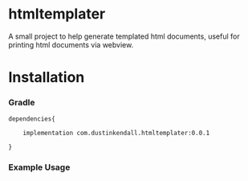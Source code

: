 # htmltemplater
A small project to help generate templated html documents, useful for printing html documents via webview. 



# Installation

### Gradle
```
dependencies{
    
    implementation com.dustinkendall.htmltemplater:0.0.1
    
}
```

### Example Usage

